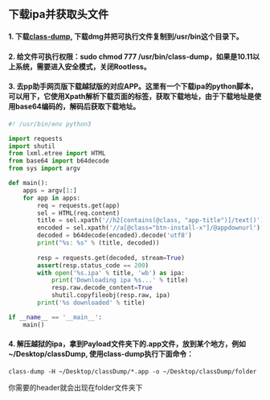 ## 下载ipa并获取头文件

#### 1. 下载[class-dump](http://stevenygard.com/projects/class-dump), 下载dmg并把可执行文件复制到/usr/bin这个目录下。
#### 2. 给文件可执行权限：sudo chmod 777 /usr/bin/class-dump，如果是10.11以上系统，需要进入安全模式，关闭Rootless。
#### 3. 去pp助手网页版下载越狱版的对应APP。这里有一个下载ipa的python脚本，可以用下，它使用Xpath解析下载页面的标签，获取下载地址，由于下载地址是使用base64编码的，解码后获取下载地址。

```python
#! /usr/bin/env python3

import requests
import shutil
from lxml.etree import HTML
from base64 import b64decode
from sys import argv

def main():
    apps = argv[1:]
    for app in apps:
        req = requests.get(app)
        sel = HTML(req.content)
        title = sel.xpath('//h2[contains(@class, "app-title")]/text()')[-1]
        encoded = sel.xpath('//a[@class="btn-install-x"]/@appdownurl')[-1]
        decoded = b64decode(encoded).decode('utf8')
        print("%s: %s" % (title, decoded))
        
        resp = requests.get(decoded, stream=True)
        assert(resp.status_code == 200)
        with open('%s.ipa' % title, 'wb') as ipa:
            print('Downloading ipa %s...' % title)
            resp.raw.decode_content=True
            shutil.copyfileobj(resp.raw, ipa)
        print('%s downloaded' % title)

if __name__ == '__main__':
    main()
```



#### 4. 解压越狱的ipa，拿到Payload文件夹下的.app文件，放到某个地方，例如~/Desktop/classDump, 使用class-dump执行下面命令：

   ```
   class-dump -H ~/Desktop/classDump/*.app -o ~/Desktop/classDump/folder
   ```

   你需要的header就会出现在folder文件夹下



